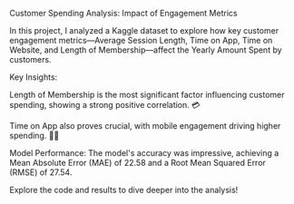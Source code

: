 Customer Spending Analysis: Impact of Engagement Metrics

In this project, I analyzed a Kaggle dataset to explore how key customer engagement metrics—Average Session Length, Time on App, Time on Website, and Length of Membership—affect the Yearly Amount Spent by customers.

Key Insights:

Length of Membership is the most significant factor influencing customer spending, showing a strong positive correlation. 💳

Time on App also proves crucial, with mobile engagement driving higher spending. 📱✨

Model Performance:
The model's accuracy was impressive, achieving a Mean Absolute Error (MAE) of 22.58 and a Root Mean Squared Error (RMSE) of 27.54.

Explore the code and results to dive deeper into the analysis!
